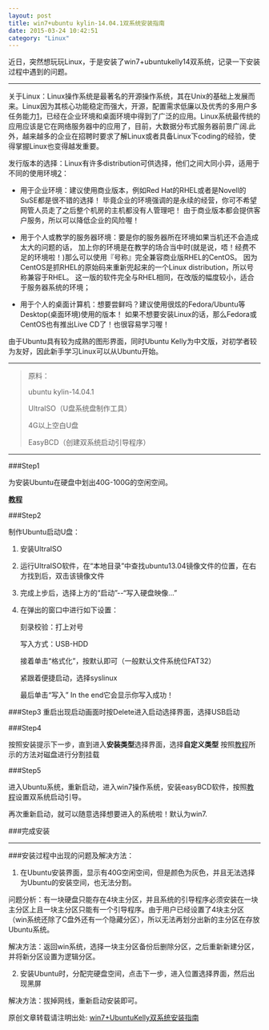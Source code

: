 ```yaml
---
layout: post
title: win7+ubuntu kylin-14.04.1双系统安装指南
date: 2015-03-24 10:42:51
category: "Linux"
---
```

近日，突然想玩玩Linux，于是安装了win7+ubuntukelly14双系统，记录一下安装过程中遇到的问题。

--------------------
关于Linux：Linux操作系统是最著名的开源操作系统，其在Unix的基础上发展而来。Linux因为其核心功能稳定而强大，开源，配置需求低廉以及优秀的多用户多任务能力[1]，已经在企业环境和桌面环境中得到了广泛的应用。Linux系统最传统的应用应该是它在网络服务器中的应用了，目前，大数据分布式服务器前景广阔.此外，越来越多的企业在招聘时要求了解Linux或者具备Linux下coding的经验，使得掌握Linux也变得越发重要。


发行版本的选择：Linux有许多distribution可供选择，他们之间大同小异，适用于不同的使用环境[2]：

* 用于企业环境：建议使用商业版本，例如Red Hat的RHEL或者是Novell的SuSE都是很不错的选择！ 毕竟企业的环境强调的是永续的经营，你可不希望网管人员走了之后整个机房的主机都没有人管理吧！ 由于商业版本都会提供客户服务，所以可以降低企业的风险喔！

* 用于个人或教学的服务器环境：要是你的服务器所在环境如果当机还不会造成太大的问题的话， 加上你的环境是在教学的场合当中时(就是说，唔！经费不足的环境啦！)那么可以使用『号称』完全兼容商业版RHEL的CentOS。 因为CentOS是抓RHEL的原始码来重新兜起来的一个Linux distribution，所以号称兼容于RHEL。 这一版的软件完全与RHEL相同，在改版的幅度较小，适合于服务器系统的环境；

* 用于个人的桌面计算机：想要尝鲜吗？建议使用很炫的Fedora/Ubuntu等Desktop(桌面环境)使用的版本！ 如果不想要安装Linux的话，那么Fedora或CentOS也有推出Live CD了！也很容易学习喔！

由于Ubuntu具有较为成熟的图形界面，同时Ubuntu Kelly为中文版，对初学者较为友好，因此新手学习Linux可以从Ubuntu开始。

------------------------------------

>原料：
>
>ubuntu kylin-14.04.1
>
>UltraISO（U盘系统盘制作工具）
>
>4G以上空白U盘
>
>EasyBCD（创建双系统启动引导程序）

------------------------------------

###Step1

为安装Ubuntu在硬盘中划出40G-100G的空闲空间。

**[教程](http://jingyan.baidu.com/article/91f5db1bd31dec1c7f05e392.html)**

###Step2

制作Ubuntu启动U盘：

1. 安装UltraISO
2. 运行UltraISO软件，在“本地目录”中查找ubuntu13.04镜像文件的位置，在右方找到后，双击该镜像文件
3.  完成上步后，选择上方的“启动”--“写入硬盘映像...”
4.  在弹出的窗口中进行如下设置：

    刻录校验：打上对号

    写入方式：USB-HDD

    接着单击“格式化”，按默认即可（一般默认文件系统位FAT32）

    紧跟着便捷启动，选择syslinux

    最后单击“写入”    In the end它会显示你写入成功！

###Step3
重启出现启动画面时按Delete进入启动选择界面，选择USB启动

###Step4

按照安装提示下一步，直到进入**安装类型**选择界面，选择**自定义类型**
按照[教程](http://wenku.baidu.com/link?url=VqBW1aH5aMhBAkQBwk7SKVuM-PRuWphO3Q3oUNbGd1OoyUgGLCj7iWkrbIwxg64WPThalnrt1RtGzh5pqzUsReBp322gEXlzveanUSIdi7W)所示的方法对磁盘进行分割挂载

###Step5

进入Ubuntu系统，重新启动，进入win7操作系统，安装easyBCD软件，按照[教程](http://jingyan.baidu.com/article/75ab0bcb07a07cd6864db292.html)设置双系统启动引导。

再次重新启动，就可以随意选择想要进入的系统啦！默认为win7.


###完成安装

------------------------

###安装过程中出现的问题及解决方法：

1. 在Ubuntu安装界面，显示有40G空闲空间，但是颜色为灰色，并且无法选择为Ubuntu的安装空间，也无法分割。

问题分析：有一块硬盘只能存在4块主分区，并且系统的引导程序必须安装在一块主分区上且一块主分区只能有一个引导程序。由于用户已经设置了4块主分区（win系统还除了C盘外还有一个隐藏分区），所以无法再划分出新的主分区在存放Ubuntu系统。

解决方法：返回win系统，选择一块主分区备份后删除分区，之后重新新建分区，并将新分区设置为逻辑分区。

2. 安装Ubuntu时，分配完硬盘空间，点击下一步，进入位置选择界面，然后出现黑屏

解决方法：拔掉网线，重新启动安装即可。




[1]: http://vbird.dic.ksu.edu.tw/linux_basic/0110whatislinux_3.php
[2]:http://vbird.dic.ksu.edu.tw/linux_basic/0110whatislinux_2.php


原创文章转载请注明出处: [win7+UbuntuKelly双系统安装指南]( http://yxzhangbupt.github.io/Linux/2015/03/24/Win7-Ubuntu.html)
